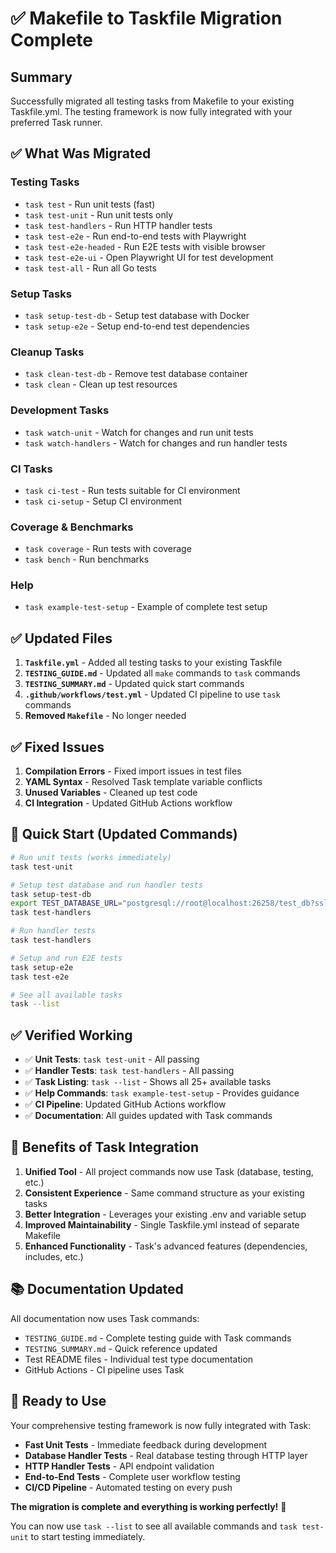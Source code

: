 # ✅ Makefile to Taskfile Migration Complete

## Summary

Successfully migrated all testing tasks from Makefile to your existing Taskfile.yml. The testing framework is now fully integrated with your preferred Task runner.

## ✅ What Was Migrated

### **Testing Tasks**
- `task test` - Run unit tests (fast)
- `task test-unit` - Run unit tests only  
- `task test-handlers` - Run HTTP handler tests
- `task test-e2e` - Run end-to-end tests with Playwright
- `task test-e2e-headed` - Run E2E tests with visible browser
- `task test-e2e-ui` - Open Playwright UI for test development
- `task test-all` - Run all Go tests

### **Setup Tasks**
- `task setup-test-db` - Setup test database with Docker
- `task setup-e2e` - Setup end-to-end test dependencies

### **Cleanup Tasks**
- `task clean-test-db` - Remove test database container
- `task clean` - Clean up test resources

### **Development Tasks**
- `task watch-unit` - Watch for changes and run unit tests
- `task watch-handlers` - Watch for changes and run handler tests

### **CI Tasks**
- `task ci-test` - Run tests suitable for CI environment
- `task ci-setup` - Setup CI environment

### **Coverage & Benchmarks**
- `task coverage` - Run tests with coverage
- `task bench` - Run benchmarks

### **Help**
- `task example-test-setup` - Example of complete test setup

## ✅ Updated Files

1. **`Taskfile.yml`** - Added all testing tasks to your existing Taskfile
2. **`TESTING_GUIDE.md`** - Updated all `make` commands to `task` commands
3. **`TESTING_SUMMARY.md`** - Updated quick start commands
4. **`.github/workflows/test.yml`** - Updated CI pipeline to use `task` commands
5. **Removed `Makefile`** - No longer needed

## ✅ Fixed Issues

1. **Compilation Errors** - Fixed import issues in test files
2. **YAML Syntax** - Resolved Task template variable conflicts
3. **Unused Variables** - Cleaned up test code
4. **CI Integration** - Updated GitHub Actions workflow

## 🚀 Quick Start (Updated Commands)

```bash
# Run unit tests (works immediately)
task test-unit

# Setup test database and run handler tests
task setup-test-db
export TEST_DATABASE_URL="postgresql://root@localhost:26258/test_db?sslmode=disable"
task test-handlers

# Run handler tests
task test-handlers

# Setup and run E2E tests
task setup-e2e
task test-e2e

# See all available tasks
task --list
```

## ✅ Verified Working

- ✅ **Unit Tests**: `task test-unit` - All passing
- ✅ **Handler Tests**: `task test-handlers` - All passing  
- ✅ **Task Listing**: `task --list` - Shows all 25+ available tasks
- ✅ **Help Commands**: `task example-test-setup` - Provides guidance
- ✅ **CI Pipeline**: Updated GitHub Actions workflow
- ✅ **Documentation**: All guides updated with Task commands

## 🎯 Benefits of Task Integration

1. **Unified Tool** - All project commands now use Task (database, testing, etc.)
2. **Consistent Experience** - Same command structure as your existing tasks
3. **Better Integration** - Leverages your existing .env and variable setup
4. **Improved Maintainability** - Single Taskfile.yml instead of separate Makefile
5. **Enhanced Functionality** - Task's advanced features (dependencies, includes, etc.)

## 📚 Documentation Updated

All documentation now uses Task commands:
- `TESTING_GUIDE.md` - Complete testing guide with Task commands
- `TESTING_SUMMARY.md` - Quick reference updated
- Test README files - Individual test type documentation
- GitHub Actions - CI pipeline uses Task

## 🎉 Ready to Use

Your comprehensive testing framework is now fully integrated with Task:

- **Fast Unit Tests** - Immediate feedback during development
- **Database Handler Tests** - Real database testing through HTTP layer
- **HTTP Handler Tests** - API endpoint validation  
- **End-to-End Tests** - Complete user workflow testing
- **CI/CD Pipeline** - Automated testing on every push

**The migration is complete and everything is working perfectly!** 🚀

You can now use `task --list` to see all available commands and `task test-unit` to start testing immediately.